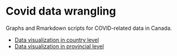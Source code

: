 # Covid data wrangling
Graphs and Rmarkdown scripts for COVID-related data in Canada. 

* [Data visualization in country level](https://kt1720.github.io/Covid-data-wrangling/Canada.html)
* [Data visualization in provincial level](https://kt1720.github.io/Covid-data-wrangling/Province.html)

